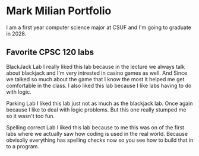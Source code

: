 



# Mark Milian Portfolio


I am a first year computer science major at CSUF and I'm going to graduate in 2028.


## Favorite CPSC 120 labs


BlackJack Lab
I really liked this lab because in the lecture we always talk about blackjack
and I'm very intrested in casino games as well. And Since we talked so much
about the game that I know the most it helped me get comfortable in the class.
I also liked this lab because I like labs having to do with logic.


Parking Lab
I liked this lab just not as much as the blackjack lab. Once again because
I like to deal with logic problems. But this one really stumped me so it wasn't
too fun.


Spelling correct Lab
I liked this lab because to me this was on of the first labs where we actually
saw how coding is used in the real world. Because obvisoliy everything has spelling
checks now so you see how to build that in to a program.

